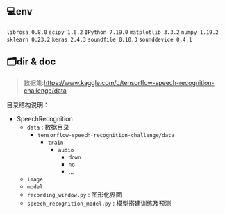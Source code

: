 ## 💻env

`librosa 0.8.0`
`scipy 1.6.2`
`IPython 7.19.0`
`matplotlib 3.3.2`
`numpy 1.19.2`
`sklearn 0.23.2`
`keras 2.4.3`
`soundfile 0.10.3`
`sounddevice 0.4.1`

## 🗂dir & doc

> 数据集:https://www.kaggle.com/c/tensorflow-speech-recognition-challenge/data

目录结构说明：

- SpeechRecognition
  - `data` : 数据目录
    - `tensorflow-speech-recognition-challenge/data`
      - `train`
        - `audio`
          - `down`
          - `no`
          - ...
  - `image`
  - `model`
  - `recording_window.py` : 图形化界面
  - `speech_recognition_model.py`  : 模型搭建训练及预测



